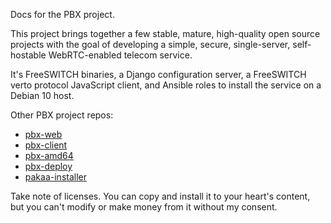 Docs for the PBX project.

This project brings together
a few stable, mature, high-quality
open source projects
with the goal of developing
a simple,
secure,
single-server,
self-hostable
WebRTC-enabled
telecom service.

It's FreeSWITCH binaries,
a Django configuration server,
a FreeSWITCH verto protocol JavaScript client,
and Ansible roles
to install the service
on a Debian 10 host.

Other PBX project repos:

- [pbx-web](https://github.com/tessercat/pbx-web "Django project call control server")
- [pbx-client](https://github.com/tessercat/pbx-client "JavaScript WebSocket client")
- [pbx-amd64](https://github.com/tessercat/pbx-amd64 "Debian 10 amd64 FreeSWITCH binaries")
- [pbx-deploy](https://github.com/tessercat/pbx-deploy "Ansible deployment roles")
- [pakaa-installer](https://github.com/tessercat/pakaa-installer "Ansible pull-mode Python/git environment")

Take note of licenses.
You can copy and install it
to your heart's content,
but you can't modify
or make money from it
without my consent.
